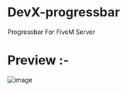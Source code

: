 # DevX-progressbar
Progressbar For FiveM Server

# Preview :-
![image](https://cdn.discordapp.com/attachments/989039474090598421/998612642597974056/Screenshot_22.png)
